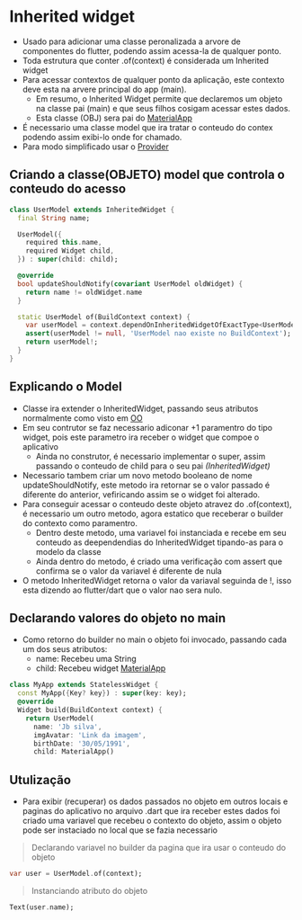 # Inherited widget
- Usado para adicionar uma classe peronalizada a arvore de componentes do flutter, podendo assim acessa-la de qualquer ponto.
- Toda estrutura que conter .of(context) é considerada um Inherited widget
- Para acessar contextos de qualquer ponto da aplicação, este contexto deve esta na arvere principal do app (main).
    - Em resumo, o Inherited Widget permite que declaremos um objeto na classe pai (main) e que seus filhos cosigam acessar estes dados.
    - Esta classe (OBJ) sera pai do [MaterialApp](../Principais/MateralApp.md)
- É necessario uma classe model que ira tratar o conteudo do contex podendo assim exibi-lo onde for chamado.
- Para modo simplificado usar o [Provider](../../Dependencias/Provider.md)
## Criando a classe(OBJETO) model que controla o conteudo do acesso
```dart
class UserModel extends InheritedWidget {
  final String name;

  UserModel({
    required this.name,
    required Widget child,
  }) : super(child: child);

  @override
  bool updateShouldNotify(covariant UserModel oldWidget) {
    return name != oldWidget.name
  }

  static UserModel of(BuildContext context) {
    var userModel = context.dependOnInheritedWidgetOfExactType<UserModel>();
    assert(userModel != null, 'UserModel nao existe no BuildContext');
    return userModel!;
  }
}
```
## Explicando o Model
- Classe ira extender o InheritedWidget, passando seus atributos normalmente como visto em [OO](../../Dart/Dart_OO/OO_Em_Pratica/)
- Em seu contrutor se faz necessario adiconar +1 paramentro do tipo widget, pois este parametro ira receber o widget que compoe o aplicativo
    - Ainda no construtor, é necessario implementar o super, assim passando o conteudo de child para o seu pai *(InheritedWidget)*
- Necessario tambem criar um novo metodo booleano de nome updateShouldNotify, este metodo ira retornar se o valor passado é diferente do anterior, vefiricando assim se o widget foi alterado.
- Para conseguir acessar o conteudo deste objeto atravez do .of(context), é necessario um outro metodo, agora estatico que receberar o builder do contexto como paramentro.
    - Dentro deste metodo, uma variavel foi instanciada e recebe em seu conteudo as deependendias do InheritedWidget tipando-as para o modelo da classe
    - Ainda dentro do metodo, é criado uma verificação com assert que confirma se o valor da variavel é diferente de nula
- O metodo InheritedWidget retorna o valor da variaval seguinda de !, isso esta dizendo ao flutter/dart que o valor nao sera nulo.
## Declarando valores do objeto no main
- Como retorno do builder no main o objeto foi invocado, passando cada um dos seus atributos:
    - name: Recebeu uma String
    - child: Recebeu widget [MaterialApp](../Principais/MateralApp.md)
```dart
class MyApp extends StatelessWidget {
  const MyApp({Key? key}) : super(key: key);
  @override
  Widget build(BuildContext context) {
    return UserModel(
      name: 'Jb silva',
      imgAvatar: 'Link da imagem',
      birthDate: '30/05/1991',
      child: MaterialApp()
```
## Utulização
- Para exibir (recuperar) os dados passados no objeto em outros locais e paginas do aplicativo no arquivo .dart que ira receber estes dados foi criado uma variavel que recebeu o contexto do objeto, assim o objeto pode ser instaciado no local que se fazia necessario
>Declarando variavel no builder da pagina que ira usar o conteudo do objeto
```dart
var user = UserModel.of(context);
```
>Instanciando atributo do objeto
```dart
Text(user.name);
```


